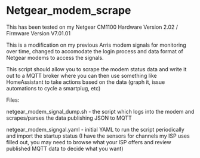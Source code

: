 # Netgear_modem_scrape

This has been tested on my Netgear CM1100 Hardware Version 2.02 / Firmware Version V7.01.01

This is a modification on my previous Arris modem signals for monitoring over time, changed to accomodate the login process and data format of Netgear modems to access the signals.

This script should allow you to scrape the modem status data and write it out to a MQTT broker where you can then use something like HomeAssistant to take actions based on the data (graph it, issue automations to cycle a smartplug, etc)

Files:

netgear_modem_signal_dump.sh - the script which logs into the modem and scrapes/parses the data publishing JSON to MQTT 

netgear_modem_signgal.yaml - initial YAML to run the script periodically and import the startup status (I have the sensors for channels my ISP uses filled out, you may need to browse what your ISP offers and review published MQTT data to decide what you want)

